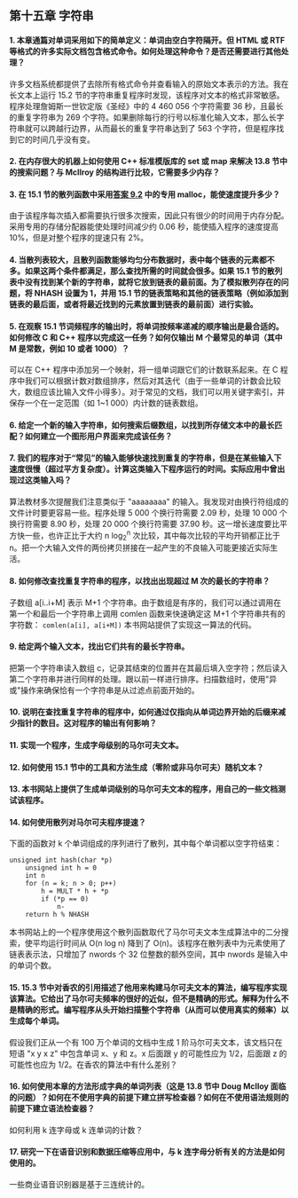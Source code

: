 ## 第十五章 字符串

**<h4 id = "1">1. 本章通篇对单词采用如下的简单定义：单词由空白字符隔开。但 HTML 或 RTF 等格式的许多实际文档包含格式命令。如何处理这种命令？是否还需要进行其他处理？</h4>**

许多文档系统都提供了去除所有格式命令并查看输入的原始文本表示的方法。我在长文本上运行 15.2 节的字符串重复程序时发现，该程序对文本的格式非常敏感。程序处理詹姆斯一世钦定版《圣经》中的 4 460 056 个字符需要 36 秒，且最长的重复字符串为 269 个字符。如果删除每行的行号以标准化输入文本，那么长字符串就可以跨越行边界，从而最长的重复字符串达到了 563 个字符，但是程序找到它的时间几乎没有变。 

**<h4 id = "2">2. 在内存很大的机器上如何使用 C++ 标准模版库的 set 或 map 来解决 13.8 节中的搜索问题？与 McIlroy 的结构进行比较，它需要多少内存？</h4>**

**<h4 id = "3">3. 在 15.1 节的散列函数中采用[答案 9.2](Chapter-Nine.md#2) 中的专用 malloc，能使速度提升多少？</h4>**

由于该程序每次插入都需要执行很多次搜索，因此只有很少的时间用于内存分配。采用专用的存储分配器能使处理时间减少约 0.06 秒，能使插入程序的速度提高 10%，但是对整个程序的提速只有 2%。

**<h4 id = "4">4. 当散列表较大，且散列函数能够均匀分布数据时，表中每个链表的元素都不多。如果这两个条件都满足，那么查找所需的时间就会很多。如果 15.1 节的散列表中没有找到某个新的字符串，就将它放到链表的最前面。为了模拟散列存在的问题，将 NHASH 设置为 1，并用 15.1 节的链表策略和其他的链表策略（例如添加到链表的最后面，或者将最近找到的元素放置到链表的最前面）进行实验。</h4>**

**<h4 id = "5">5. 在观察 15.1 节词频程序的输出时，将单词按频率递减的顺序输出是最合适的。如何修改 C 和 C++ 程序以完成这一任务？如何仅输出 M 个最常见的单词（其中 M 是常数，例如 10 或者 1000）？</h4>**

可以在 C++ 程序中添加另一个映射，将一组单词跟它们的计数联系起来。在 C 程序中我们可以根据计数对数组排序，然后对其迭代（由于一些单词的计数会比较大，数组应该比输入文件小得多）。对于常见的文档，我们可以用关键字索引，并保存一个在一定范围（如 1~1 000）内计数的链表数组。

**<h4 id = "6">6. 给定一个新的输入字符串，如何搜索后缀数组，以找到所存储文本中的最长匹配？如何建立一个图形用户界面来完成该任务？</h4>**

**<h4 id = "7">7. 我们的程序对于“常见”的输入能够快速找到重复的字符串，但是在某些输入下速度很慢（超过平方复杂度）。计算这类输入下程序运行的时间。实际应用中曾出现过这类输入吗？</h4>**

算法教材多次提醒我们注意类似于 "aaaaaaaa" 的输入。我发现对由换行符组成的文件计时要更容易一些。程序处理 5 000 个换行符需要 2.09 秒，处理 10 000 个换行符需要 8.90 秒，处理 20 000 个换行符需要 37.90 秒。这一增长速度要比平方快一些，也许正比于大约 n log<sub>2</sub><sup>n</sup> 次比较，其中每次比较的平均开销都正比于 n。把一个大输入文件的两份拷贝拼接在一起产生的不良输入可能更接近实际生活。

**<h4 id = "8">8. 如何修改查找重复字符串的程序，以找出出现超过 M 次的最长的字符串？</h4>**

子数组 a[i..i+M] 表示 M+1 个字符串。由于数组是有序的，我们可以通过调用在第一个和最后一个字符串上调用 comlen 函数来快速确定这 M+1 个字符串共有的字符数： `comlen(a[i], a[i+M])` 本书网站提供了实现这一算法的代码。

**<h4 id = "9">9. 给定两个输入文本，找出它们共有的最长字符串。</h4>**

把第一个字符串读入数组 c，记录其结束的位置并在其最后填入空字符；然后读入第二个字符串并进行同样的处理。跟以前一样进行排序。扫描数组时，使用"异或"操作来确保恰有一个字符串是从过滤点前面开始的。

**<h4 id = "10">10. 说明在查找重复字符串的程序中，如何通过仅指向从单词边界开始的后缀来减少指针的数目。这对程序的输出有何影响？</h4>**

**<h4 id = "11">11. 实现一个程序，生成字母级别的马尔可夫文本。</h4>**

**<h4 id = "12">12. 如何使用 15.1 节中的工具和方法生成（零阶或非马尔可夫）随机文本？</h4>**

**<h4 id = "13">13. 本书网站上提供了生成单词级别的马尔可夫文本的程序，用自己的一些文档测试该程序。</h4>**

**<h4 id = "14">14. 如何使用散列对马尔可夫程序提速？</h4>**

下面的函数对 k 个单词组成的序列进行了散列，其中每个单词都以空字符结束：
```
unsigned int hash(char *p)
    unsigned int h = 0
    int n
    for (n = k; n > 0; p++)
        h = MULT * h + *p
        if (*p == 0)
            n-
    return h % NHASH
```
本书网站上的一个程序使用这个散列函数取代了马尔可夫文本生成算法中的二分搜索，使平均运行时间从 O(n log n) 降到了 O(n)。该程序在散列表中为元素使用了链表表示法，只增加了 nwords 个 32 位整数的额外空间，其中 nwords 是输入中的单词个数。

**<h4 id = "15">15. 15.3 节中对香农的引用描述了他用来构建马尔可夫文本的算法，编写程序实现该算法。它给出了马尔可夫频率的很好的近似，但不是精确的形式。解释为什么不是精确的形式。编写程序从头开始扫描整个字符串（从而可以使用真实的频率）以生成每个单词。</h4>**

假设我们正从一个有 100 万个单词的文档中生成 1 阶马尔可夫文本，该文档只在短语 "x y x z" 中包含单词 x、y 和 z。x 后面跟 y 的可能性应为 1/2，后面跟 z 的可能性也应为 1/2。在香农的算法中有什么差别？

**<h4 id = "16">16. 如何使用本章的方法形成字典的单词列表（这是 13.8 节中 Doug McIloy 面临的问题）？如何在不使用字典的前提下建立拼写检查器？如何在不使用语法规则的前提下建立语法检查器？</h4>**

如何利用 k 连字母或 k 连单词的计数？

**<h4 id = "17">17. 研究一下在语音识别和数据压缩等应用中，与 k 连字母分析有关的方法是如何使用的。</h4>**

一些商业语音识别器是基于三连统计的。
